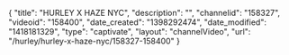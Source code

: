 {
    "title": "HURLEY X HAZE NYC",
    "description": "",
    "channelid": "158327",
    "videoid": "158400",
    "date_created": "1398292474",
    "date_modified": "1418181329",
    "type": "captivate",
    "layout": "channelVideo",
    "url": "\/hurley\/hurley-x-haze-nyc\/158327-158400"
}